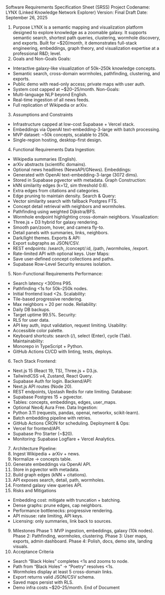 Software Requirements Specification Sheet (SRSS)
Project Codename: LYNX (Linked Knowledge Network Explorer)
Version: Final Draft
Date: September 26, 2025
1. Purpose
LYNX is a semantic mapping and visualization platform designed to explore knowledge as a zoomable
galaxy. It supports semantic search, shortest path queries, clustering, wormhole discovery, and
exports. Built for ~$20/month, it demonstrates full-stack engineering, embeddings, graph theory, and
visualization expertise at a professional R&D; level.
2. Goals and Non-Goals
Goals:
- Interactive galaxy-like visualization of 50k–250k knowledge concepts.
- Semantic search, cross-domain wormholes, pathfinding, clustering, and exports.
- Public demo with read-only access; private maps with user auth.
- System cost capped at ~$20–25/month.
Non-Goals:
- Multi-language NLP beyond English.
- Real-time ingestion of all news feeds.
- Full replication of Wikipedia or arXiv.
3. Assumptions and Constraints
- Infrastructure capped at low-cost Supabase + Vercel stack.
- Embeddings via OpenAI text-embedding-3-large with batch processing.
- MVP dataset: ~50k concepts, scalable to 250k.
- Single-region hosting, desktop-first design.
4. Functional Requirements
Data Ingestion:
- Wikipedia summaries (English).
- arXiv abstracts (scientific domains).
- Optional news headlines (NewsAPI/GNews).
Embeddings:
- Generated with OpenAI text-embedding-3-large (3072 dims).
- Stored in Supabase pgvector with metadata.
Graph Construction:
- kNN similarity edges (k=12, sim threshold 0.6).
- Extra edges from citations and categories.
- Edge pruning to maintain density.
Search & Query:
- Vector similarity search with fallback Postgres FTS.
- Concept detail retrieval with neighbors and wormholes.
- Pathfinding using weighted Dijkstra/BFS.
- Wormhole endpoint highlighting cross-domain neighbors.
Visualization:
- Three.js + D3 hybrid for galaxy rendering.
- Smooth pan/zoom, hover, and camera fly-to.
- Detail panels with summaries, links, neighbors.
- Dark/light themes.
Exports & API:
- Export subgraphs as JSON/CSV.
- REST endpoints: /search, /concept/:id, /path, /wormholes, /export.
- Rate-limited API with optional keys.
User Maps:
- Save user-defined concept collections and paths.
- Supabase Row-Level Security ensures isolation.
5. Non-Functional Requirements
Performance:
- Search latency <300ms P95.
- Pathfinding <1s for 50k–250k nodes.
- Initial frontend load <2s.
Scalability:
- Tile-based progressive rendering.
- Max neighbors = 20 per node.
Reliability:
- Daily DB backups.
- Target uptime 99.5%.
Security:
- RLS for user data.
- API key auth, input validation, request limiting.
Usability:
- Accessible color palette.
- Keyboard shortcuts: search (/), select (Enter), cycle (Tab).
Maintainability:
- Monorepo in TypeScript + Python.
- GitHub Actions CI/CD with linting, tests, deploys.
6. Tech Stack
Frontend:
- Next.js 15 (React 19, TS), Three.js + D3.js.
- TailwindCSS v4, Zustand, React Query.
- Supabase Auth for login.
Backend/API:
- Next.js API routes (Node 20).
- REST endpoints, Upstash Redis for rate limiting.
Database:
- Supabase Postgres 15 + pgvector.
- Tables: concepts, embeddings, edges, user_maps.
- Optional Neo4j Aura Free.
Data Ingestion:
- Python 3.11 (requests, pandas, openai, networkx, scikit-learn).
- Batch embedding pipeline with retries.
- GitHub Actions CRON for scheduling.
Deployment & Ops:
- Vercel for frontend/API.
- Supabase Pro Starter (~$20).
- Monitoring: Supabase Logflare + Vercel Analytics.
7. Architecture
Pipeline:
1. Ingest Wikipedia + arXiv + news.
2. Normalize → concepts table.
3. Generate embeddings via OpenAI API.
4. Store in pgvector with metadata.
5. Build graph edges (kNN + citations).
6. API exposes search, detail, path, wormholes.
7. Frontend galaxy view queries API.
8. Risks and Mitigations
- Embedding cost: mitigate with truncation + batching.
- Dense graphs: prune edges, cap neighbors.
- Performance bottlenecks: progressive rendering.
- API misuse: rate limiting, API keys.
- Licensing: only summaries, link back to sources.
9. Milestones
Phase 1: MVP ingestion, embeddings, galaxy (10k nodes).
Phase 2: Pathfinding, wormholes, clustering.
Phase 3: User maps, exports, admin dashboard.
Phase 4: Polish, docs, demo site, landing visuals.
10. Acceptance Criteria
- Search “Black Holes” completes <1s and zooms to node.
- Path from “Black Holes” → “Poetry” resolves <1s.
- Wormholes display at least 5 cross-domain links.
- Export returns valid JSON/CSV schema.
- Saved maps persist with RLS.
- Demo infra costs ~$20–25/month.
End of Document